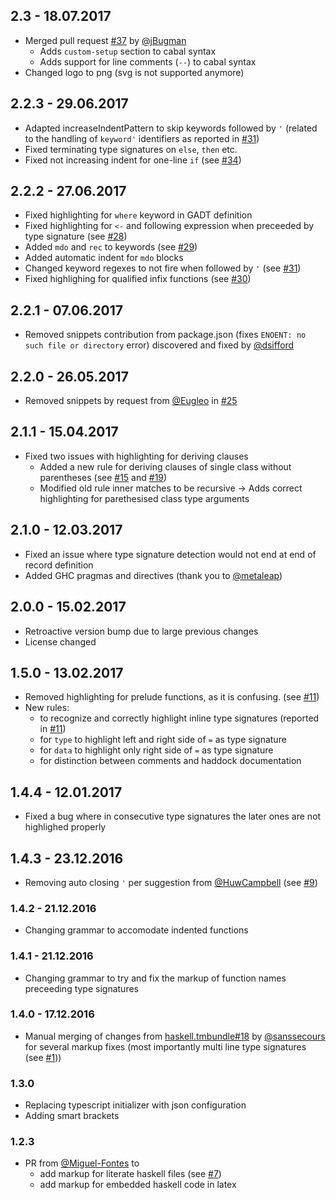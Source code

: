 ## 2.3 - 18.07.2017

- Merged pull request [#37](https://github.com/JustusAdam/language-haskell/pull/37) by [@jBugman](https://github.com/jBugman)
    - Adds `custom-setup` section to cabal syntax
    - Adds support for line comments (`--`) to cabal syntax
- Changed logo to png (svg is not supported anymore)

## 2.2.3 - 29.06.2017

- Adapted increaseIndentPattern to skip keywords followed by `'` (related to the handling of `keyword'` identifiers as reported in [#31](https://github.com/JustusAdam/language-haskell/issues/31))
- Fixed terminating type signatures on `else`, `then` etc.
- Fixed not increasing indent for one-line `if` (see [#34](https://github.com/JustusAdam/language-haskell/issues/34))

## 2.2.2 - 27.06.2017

- Fixed highlighting for `where` keyword in GADT definition
- Fixed highlighting for `<-` and following expression when preceeded by type signature (see [#28](https://github.com/JustusAdam/language-haskell/issues/28))
- Added `mdo` and `rec` to keywords (see [#29](https://github.com/JustusAdam/language-haskell/issues/29))
- Added automatic indent for `mdo` blocks 
- Changed keyword regexes to not fire when followed by `'` (see [#31](https://github.com/JustusAdam/language-haskell/issues/31))
- Fixed highlighing for qualified infix functions (see [#30](https://github.com/JustusAdam/language-haskell/issues/30))

## 2.2.1 - 07.06.2017

- Removed snippets contribution from package.json (fixes `ENOENT: no such file or directory` error) discovered and fixed by [@dsifford](https://gihub.com/dsifford)

## 2.2.0 - 26.05.2017

- Removed snippets by request from [@Eugleo](https://github.com/Eugleo) in [#25](https://github.com/JustusAdam/language-haskell/issues/25)

## 2.1.1 - 15.04.2017

- Fixed two issues with highlighting for deriving clauses
    - Added a new rule for deriving clauses of single class without parentheses (see [#15](https://github.com/JustusAdam/language-haskell/issues/15) and [#19](https://github.com/JustusAdam/language-haskell/issues/19))
    - Modified old rule inner matches to be recursive -> Adds correct highlighting for parethesised class type arguments

## 2.1.0  - 12.03.2017

- Fixed an issue where type signature detection would not end at end of record definition
- Added GHC pragmas and directives (thank you to [@metaleap](https://github.com/metaleap))

## 2.0.0 - 15.02.2017

- Retroactive version bump due to large previous changes 
- License changed

## 1.5.0 - 13.02.2017

- Removed highlighting for prelude functions, as it is confusing. (see [#11](https://github.com/JustusAdam/language-haskell/issues/11))
- New rules:
    - to recognize and correctly highlight inline type signatures (reported in [#11](https://github.com/JustusAdam/language-haskell/issues/11))
    - for `type` to highlight left and right side of `=` as type signature
    - for `data` to highlight only right side of `=` as type signature
    - for distinction between comments and haddock documentation

## 1.4.4 - 12.01.2017

- Fixed a bug where in consecutive type signatures the later ones are not highlighed properly

## 1.4.3 - 23.12.2016

- Removing auto closing `'` per suggestion from [@HuwCampbell](https://github.com/HuwCampbell) (see [#9](https://github.com/JustusAdam/language-haskell/issues/9))

### 1.4.2 - 21.12.2016

- Changing grammar to accomodate indented functions

### 1.4.1 - 21.12.2016

- Changing grammar to try and fix the markup of function names preceeding type signatures

### 1.4.0 - 17.12.2016

- Manual merging of changes from [haskell.tmbundle#18](https://github.com/textmate/haskell.tmbundle/pull/18) by [@sanssecours](https://github.com/sanssecours) for several markup fixes (most importantly multi line type signatures (see [#1](https://github.com/JustusAdam/language-haskell/issues/1)))

### 1.3.0

- Replacing typescript initializer with json configuration
- Adding smart brackets

### 1.2.3

- PR from [@Miguel-Fontes](https://github.com/Miguel-Fontes) to 
    - add markup for literate haskell files (see [#7](https://github.com/JustusAdam/language-haskell/issues/7))
    - add markup for embedded haskell code in latex
